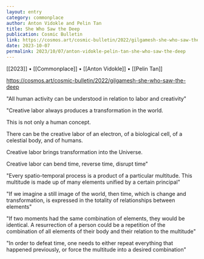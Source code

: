 ```yaml
---
layout: entry
category: commonplace
author: Anton Vidokle and Pelin Tan
title: She Who Saw the Deep
publication: Cosmic Bulletin
link: https://cosmos.art/cosmic-bulletin/2022/gilgamesh-she-who-saw-the-deep
date: 2023-10-07
permalink: 2023/10/07/anton-vidokle-pelin-tan-she-who-saw-the-deep
---
```


[[2023]] • [[Commonplace]] • [[Anton Vidokle]] • [[Pelin Tan]]

https://cosmos.art/cosmic-bulletin/2022/gilgamesh-she-who-saw-the-deep

"All human activity can be understood in relation to labor and creativity"

"Creative labor always produces a transformation in the world.

This is not only a human concept.

There can be the creative labor of an electron, of a biological cell, of a celestial body, and of humans.

Creative labor brings transformation into the Universe.

Creative labor can bend time, reverse time, disrupt time"

"Every spatio-temporal process is a product of a particular multitude. This multitude is made up of many elements unified by a certain principal"

"If we imagine a still image of the world, then time, which is change and transformation, is expressed in the totality of relationships between elements"

"If two moments had the same combination of elements, they would be identical. A resurrection of a person could be a repetition of the combination of all elements of their body and their relation to the multitude"

"In order to defeat time, one needs to either repeat everything that happened previously, or force the multitude into a desired combination"
